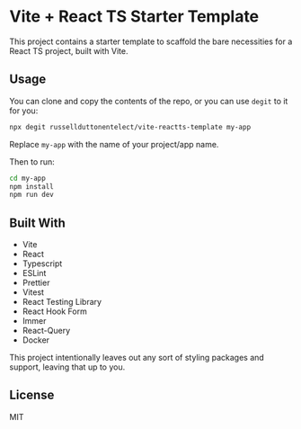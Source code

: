 # Vite + React TS Starter Template

This project contains a starter template to scaffold the bare necessities for a React TS project, built with Vite.

## Usage

You can clone and copy the contents of the repo, or you can use `degit` to it for you:

```sh
npx degit russellduttonentelect/vite-reactts-template my-app
```

Replace `my-app` with the name of your project/app name.

Then to run:

```sh
cd my-app
npm install
npm run dev
```

## Built With

- Vite
- React
- Typescript
- ESLint
- Prettier
- Vitest
- React Testing Library
- React Hook Form
- Immer
- React-Query
- Docker

This project intentionally leaves out any sort of styling packages and support, leaving that up to you.

## License

MIT
